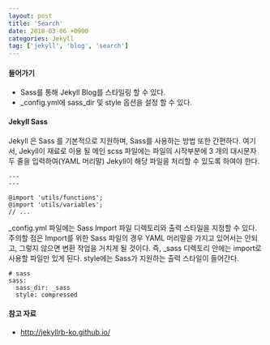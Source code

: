 ```yaml
---
layout: post
title: 'Search'
date: 2018-03-06 +0900
categories: Jekyll
tag: ['jekyll', 'blog', 'search']
---
```


#### 들어가기

- Sass를 통해 Jekyll Blog를 스타일링 할 수 있다.
- _config.yml에 sass_dir 및 style 옵션을 설정 할 수 있다.

#### Jekyll Sass

Jekyll 은 Sass 를 기본적으로 지원하며, Sass를 사용하는 방법 또한 간편하다. 여기서, Jekyll이 재료로 이용 될 메인 scss 파일에는 파일의 시작부분에 3 개의 대시문자 두 줄을 입력하여(YAML 머리말) Jekyll이 해당 파일을 처리할 수 있도록 하여야 한다.

```
---
---

@import 'utils/functions';
@import 'utils/variables';
// ...
```

_config.yml 파일에는 Sass Import 파일 디렉토리와 출력 스타일을 지정할 수 있다. 주의할 점은 Import를 위한 Sass 파일의 경우 YAML 머리말을 가지고 있어서는 안되고, 그렇지 않으면 변환 작업을 거치게 될 것이다. 즉, _sass 디렉토리 안에는 import로 사용할 파일만 있게 된다. style에는 Sass가 지원하는 출력 스타일이 들어간다.

```
# sass
sass:
  sass_dir: _sass
  style: compressed 
```

#### 참고 자료

- <http://jekyllrb-ko.github.io/>